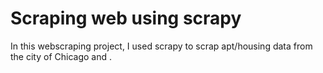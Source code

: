 # Scraping web using scrapy

In this webscraping project, I used scrapy to scrap apt/housing data from the city of Chicago and .
